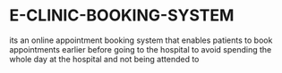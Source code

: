 # E-CLINIC-BOOKING-SYSTEM
its an online appointment  booking system that enables patients to book appointments earlier before going to the hospital to avoid spending the whole day at the hospital and not being attended to
